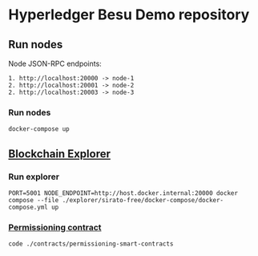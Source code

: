# Hyperledger Besu Demo repository

## Run nodes
Node JSON-RPC endpoints:

    1. http://localhost:20000 -> node-1
    2. http://localhost:20001 -> node-2
    2. http://localhost:20003 -> node-3

### Run nodes
    docker-compose up

## [Blockchain Explorer](https://besu.hyperledger.org/stable/private-networks/how-to/monitor/sirato-explorer)

### Run explorer
    PORT=5001 NODE_ENDPOINT=http://host.docker.internal:20000 docker compose --file ./explorer/sirato-free/docker-compose/docker-compose.yml up

### [Permissioning contract](https://besu.hyperledger.org/stable/private-networks/concepts/permissioning/onchain)
    code ./contracts/permissioning-smart-contracts